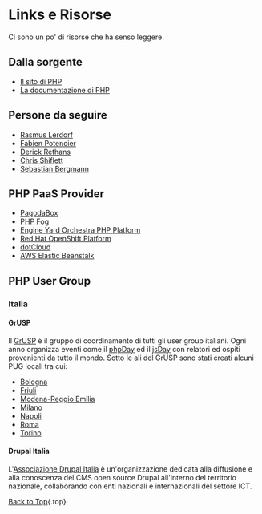 ﻿# Links e Risorse

Ci sono un po' di risorse che ha senso leggere.

## Dalla sorgente

* [Il sito di PHP](http://php.net/)
* [La documentazione di PHP](http://php.net/docs.php)

## Persone da seguire

* [Rasmus Lerdorf](http://twitter.com/rasmus)
* [Fabien Potencier](http://twitter.com/fabpot)
* [Derick Rethans](http://twitter.com/derickr)
* [Chris Shiflett](http://twitter.com/shiflett)
* [Sebastian Bergmann](http://twitter.com/s_bergmann)

## PHP PaaS Provider

* [PagodaBox](https://pagodabox.com/)
* [PHP Fog](https://phpfog.com/)
* [Engine Yard Orchestra PHP Platform](http://www.engineyard.com/products/orchestra/)
* [Red Hat OpenShift Platform](http://www.redhat.com/products/cloud-computing/openshift/)
* [dotCloud](http://docs.dotcloud.com/services/php/)
* [AWS Elastic Beanstalk](http://aws.amazon.com/elasticbeanstalk/)

## PHP User Group

### Italia

#### GrUSP

Il [GrUSP](http://www.grusp.org) &egrave; il gruppo di coordinamento di tutti gli user group italiani.  Ogni anno organizza eventi come il [phpDay](http://www.phpday.it) ed il [jsDay](http://www.jsday.it) con relatori ed ospiti provenienti da tutto il mondo. Sotto le ali del GrUSP sono stati creati alcuni PUG locali tra cui:

* [Bologna](http://bologna.grusp.org)
* [Friuli](http://friuli.grusp.org)
* [Modena-Reggio Emilia](http://more.grusp.org)
* [Milano](http://milano.grusp.org)
* [Napoli](http://napoli.grusp.org)
* [Roma](http://roma.grusp.org)
* [Torino](http://torino.grusp.org)

#### Drupal Italia

L'[Associazione Drupal Italia](http://www.drupalitalia.org/) &egrave; un'organizzazione dedicata alla diffusione e alla conoscenza del CMS open source Drupal all'interno del territorio nazionale, collaborando con enti nazionali e internazionali del settore ICT.

[Back to Top](#top){.top}
